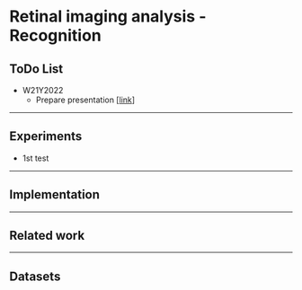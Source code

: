 # Retinal imaging analysis - Recognition

## ToDo List
- W21Y2022
  - Prepare presentation [[link](xxx)]

---

## Experiments
- 1st test 

---

## Implementation

---

## Related work

---

## Datasets
